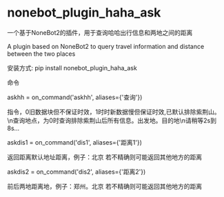 # nonebot_plugin_haha_ask

一个基于NoneBot2的插件，用于查询哈哈出行信息和两地之间的距离

A plugin based on NoneBot2 to query travel information and distance between the two places

安装方式:
pip install nonebot_plugin_haha_ask

命令

askhh = on_command('askhh', aliases={'查询'})

指令，0旧数据块但不保证时效，1时时新数据慢但保证时效,已默认排除紫荆山。\n查询地点，为0时查询排除紫荆山后所有信息。出发地。目的地\n请稍等2s到8s...

askdis1 = on_command('dis1', aliases={'距离1'})

返回距离默认地址距离，例子：北京 若不精确则可能返回其他地方的距离

askdis2 = on_command('dis2', aliases={'距离2'})

前后两地距离地，例子：郑州。北京 若不精确则可能返回其他地方的距离
